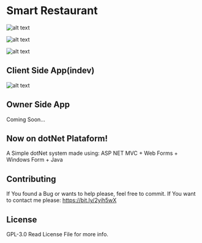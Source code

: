 # Smart Restaurant
![alt text](https://github.com/vernieri/Smart-Restaurant/blob/master/SmartRestaurant/dotNet/web/Content/Captura%20de%20tela%20de%202018-10-25%2014-20-29.png)

![alt text](https://github.com/vernieri/Smart-Restaurant/blob/master/SmartRestaurant/dotNet/web/Content/Captura%20de%20tela%20de%202018-10-25%2014-20-54.png)

![alt text](https://github.com/vernieri/Smart-Restaurant/blob/master/SmartRestaurant/dotNet/web/Content/Captura%20de%20tela%20de%202018-10-23%2016-01-02.png)

## Client Side App(indev)
![alt text](https://github.com/vernieri/Smart-Restaurant/blob/master/SmartRestaurant/dotNet/web/Content/Captura%20de%20tela%20de%202018-11-01%2014-23-15.png)

## Owner Side App
Coming Soon...

## Now on dotNet Plataform!
A Simple dotNet system made using: ASP NET MVC + Web Forms + Windows Form + Java

## Contributing

If You found a Bug or wants to help please, feel free to commit.
If You want to contact me please: https://bit.ly/2yih5wX

## License
GPL-3.0
Read License File for more info.
